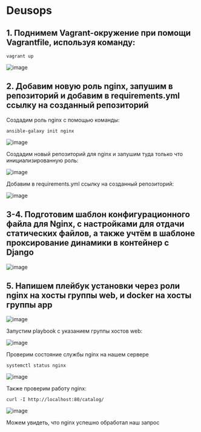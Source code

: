 # Deusops

## 1. Поднимем Vagrant-окружение при помощи Vagrantfile, используя команду:

```
vagrant up
```

![image](https://github.com/user-attachments/assets/d7d51e00-c688-4faa-a7fe-f29388d62da9)

## 2. Добавим новую роль nginx, запушим в репозиторий и добавим в requirements.yml ссылку на созданный репозиторий

Создадим роль nginx с помощью команды:

```
ansible-galaxy init nginx
```

![image](https://github.com/user-attachments/assets/02db37b4-049d-41d4-bd02-575cab5eb182)

Создадим новый репозиторий для nginx и запушим туда только что инициализированную роль:

![image](https://github.com/user-attachments/assets/0b8ef6a4-989f-488f-ae2c-2355b6dd5672)

Добавим в requirements.yml ссылку на созданный репозиторий:

![image](https://github.com/user-attachments/assets/4ee77b6e-2c01-48e8-b8a3-b0bc5f6630c6)

## 3-4. Подготовим шаблон конфигурационного файла для Nginx, с настройками для отдачи статических файлов, а также учтём в шаблоне проксирование динамики в контейнер с Django

![image](https://github.com/user-attachments/assets/e790de49-cf02-45b3-9387-8fd6554ab2e7)

## 5. Напишем плейбук установки через роли nginx на хосты группы web, и docker на хосты группы app

![image](https://github.com/user-attachments/assets/de0a67cc-eeb8-407a-8ac1-7ffaa9b237fd)

Запустим playbook с указанием группы хостов web:

![image](https://github.com/user-attachments/assets/95a0478d-e9f9-4192-8465-fe543083badd)

Проверим состояние службы nginx на нашем сервере
```
systemctl status nginx
```

![image](https://github.com/user-attachments/assets/f2525ef6-78b4-4668-bbf7-bbe004843135)

Также проверим работу nginx:
```
curl -I http://localhost:80/catalog/
```

![image](https://github.com/user-attachments/assets/c6101b7c-0bf0-492d-a763-bb225bcd1245)

Можем увидеть, что nginx успешно обработал наш запрос

